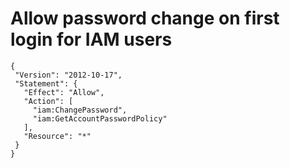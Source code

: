 # Allow password change on first login for IAM users

```
{
 "Version": "2012-10-17",
 "Statement": {
   "Effect": "Allow",
   "Action": [
     "iam:ChangePassword",
     "iam:GetAccountPasswordPolicy"
   ],
   "Resource": "*"
 }
}
```
